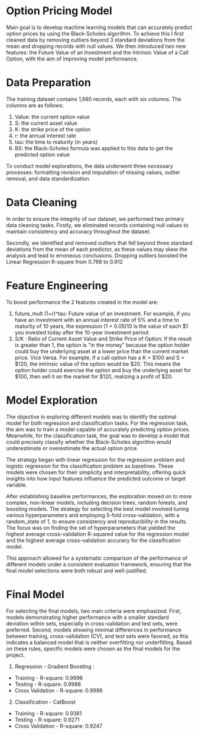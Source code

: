 # Option Pricing Model
Main goal is to develop machine learning models that can accurately predict option prices by using the Black-Scholes algorithm. To achieve this I first cleaned data by removing outliers beyond 3 standard deviations from the mean and dropping records with null values. We then introduced two new features: the Future Value of an Investment and the Intrinsic Value of a Call Option, with the aim of improving model performance.

# Data Preparation 
The training dataset contains 1,680 records, each with six columns. The columns are as follows:

1. Value: the current option value
2. S: the current asset value
3. K: the strike price of the option
4. r: the annual interest rate
5. tau: the time to maturity (in years)
6. BS: the Black-Scholes formula was applied to this data to get the predicted option value

To conduct model explorations, the data underwent three necessary processes: formatting revision and imputation of missing values, outlier removal, and data standardization.

# Data Cleaning 
In order to ensure the integrity of our dataset, we performed two primary data cleaning tasks. Firstly, we eliminated records containing null values to maintain consistency and accuracy throughout the dataset.

Secondly, we identified and removed outliers that fell beyond three standard deviations from the mean of each predictor, as these values may skew the analysis and lead to erroneous conclusions. Dropping outliers boosted the Linear Regression R-square from 0.798 to 0.912

# Feature Engineering 
To boost performance the 2 features created in the model are: 
1. future_mult (1+r)^tau: Future value of an investment. For example, if you have an investment with an annual interest rate of 5% and a time to maturity of 10 years, the expression (1 + 0.05)10 is the value of each $1 you invested today after the 10-year investment period.
2. S/K : Ratio of Current Asset Value and Strike Price of Option: If the result is greater than 1, the option is "in the money" because the option holder could buy the underlying asset at a lower price than the current market price. Vice Versa. For example, if a call option has a K = $100 and S = $120, the intrinsic value of the option would be $20. This means the option holder could exercise the option and buy the underlying asset for $100, then sell it on the market for $120, realizing a profit of $20.

# Model Exploration
The objective in exploring different models was to identify the optimal model for both regression and classification tasks. For the regression task, the aim was to train a model capable of accurately predicting option prices. Meanwhile, for the classification task, the goal was to develop a model that could precisely classify whether the Black-Scholes algorithm would underestimate or overestimate the actual option price.

The strategy began with linear regression for the regression problem and logistic regression for the classification problem as baselines. These models were chosen for their simplicity and interpretability, offering quick insights into how input features influence the predicted outcome or target variable.

After establishing baseline performances, the exploration moved on to more complex, non-linear models, including decision trees, random forests, and boosting models. The strategy for selecting the best model involved tuning various hyperparameters and employing 5-fold cross-validation, with a random_state of 1, to ensure consistency and reproducibility in the results. The focus was on finding the set of hyperparameters that yielded the highest average cross-validation R-squared value for the regression model and the highest average cross-validation accuracy for the classification model.

This approach allowed for a systematic comparison of the performance of different models under a consistent evaluation framework, ensuring that the final model selections were both robust and well-justified.

# Final Model
For selecting the final models, two main criteria were emphasized. First, models demonstrating higher performance with a smaller standard deviation within sets, especially in cross-validation and test sets, were preferred. Second, models showing minimal differences in performance between training, cross-validation (CV), and test sets were favored, as this indicates a balanced model that is neither overfitting nor underfitting. Based on these rules, specific models were chosen as the final models for the project.

1. Regression - Gradient Boosting :
  - Training - R-square: 0.9996
  - Testing - R-square: 0.9988
  - Cross Validation - R-square: 0.9988
    
2. Classification - CatBoost 
  - Training - R-square: 0.9381
  - Testing - R-square: 0.9271
  - Cross Validation - R-square: 0.9247


